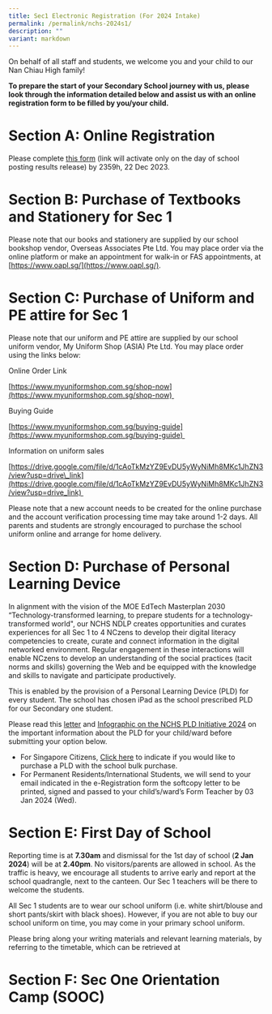 ```yaml
---
title: Sec1 Electronic Registration (For 2024 Intake)
permalink: /permalink/nchs-2024s1/
description: ""
variant: markdown
---
```

On behalf of all staff and students, we welcome you and your child to our Nan Chiau High family!

**To prepare the start of your Secondary School journey with us, please look through the information detailed below and assist us with an online registration form to be filled by you/your child.**

**Section A: Online Registration**
=======================================

Please complete [this form](https://forms.gle/gFaMdyxmK3odbY7aA) (link will activate only on the day of school posting results release) by 2359h, 22 Dec 2023.

**Section B: Purchase of Textbooks and Stationery for Sec 1**
=============================================================

Please note that our books and stationery are supplied by our school bookshop vendor, Overseas Associates Pte Ltd. You may place order via the online platform or make an appointment for walk-in or FAS appointments, at [https://www.oapl.sg/](https://www.oapl.sg/).

**Section C: Purchase of Uniform and PE attire for Sec 1**
==========================================================

Please note that our uniform and PE attire are supplied by our school uniform vendor, My Uniform Shop (ASIA) Pte Ltd. You may place order using the links below:

Online Order Link

[https://www.myuniformshop.com.sg/shop-now](https://www.myuniformshop.com.sg/shop-now) 

Buying Guide

[https://www.myuniformshop.com.sg/buying-guide](https://www.myuniformshop.com.sg/buying-guide) 

Information on uniform sales

[https://drive.google.com/file/d/1cAoTkMzYZ9EvDU5yWyNiMh8MKc1JhZN3/view?usp=drive\_link](https://drive.google.com/file/d/1cAoTkMzYZ9EvDU5yWyNiMh8MKc1JhZN3/view?usp=drive_link) 

Please note that a new account needs to be created for the online purchase and the account verification processing time may take around 1-2 days. All parents and students are strongly encouraged to purchase the school uniform online and arrange for home delivery.

**Section D: Purchase of Personal Learning Device**
===================================================
     

In alignment with the vision of the MOE EdTech Masterplan 2030 “Technology-transformed learning, to prepare students for a technology-transformed world", our NCHS NDLP creates opportunities and curates experiences for all Sec 1 to 4 NCzens to develop their digital literacy competencies to create, curate and connect information in the digital networked environment. Regular engagement in these interactions will enable NCzens to develop an understanding of the social practices (tacit norms and skills) governing the Web and be equipped with the knowledge and skills to navigate and participate productively.

This is enabled by the provision of a Personal Learning Device (PLD) for every student. The school has chosen iPad as the school prescribed PLD for our Secondary one student. 

Please read this [letter](https://www.nanchiauhigh.moe.edu.sg/files/NCHS%20Letter%20to%20Parents%20for%20PDLP%20Procurement_21%20Dec%202022.pdf) and [Infographic on the NCHS PLD Initiative 2024](https://www.nanchiauhigh.moe.edu.sg/files/Infographic%20on%20the%20PLD%20Initiative_2023%20-%20NCHS%20(Website).pdf) on the important information about the PLD for your child/ward before submitting your option below.

*   For Singapore Citizens, [Click here](https://go.gov.sg/pdlpadmin) to indicate if you would like to purchase a PLD with the school bulk purchase.
*   For Permanent Residents/International Students, we will send to your email indicated in the e-Registration form the softcopy letter to be printed, signed and passed to your child’s/ward’s Form Teacher by 03 Jan 2024 (Wed).



**Section E: First Day of School**
===================================================
Reporting time is at **7.30am** and dismissal for the 1st day of school (**2 Jan 2024**) will be at **2.40pm**. No visitors/parents are allowed in school. As the traffic is heavy, we encourage all students to arrive early and report at the school quadrangle, next to the canteen. Our Sec 1 teachers will be there to welcome the students. 

All Sec 1 students are to wear our school uniform (i.e. white shirt/blouse and short pants/skirt with black shoes). However, if you are not able to buy our school uniform on time, you may come in your primary school uniform.

  

Please bring along your writing materials and relevant learning materials, by referring to the timetable, which can be retrieved at

**Section F: Sec One Orientation Camp (SOOC)**
===================================================
